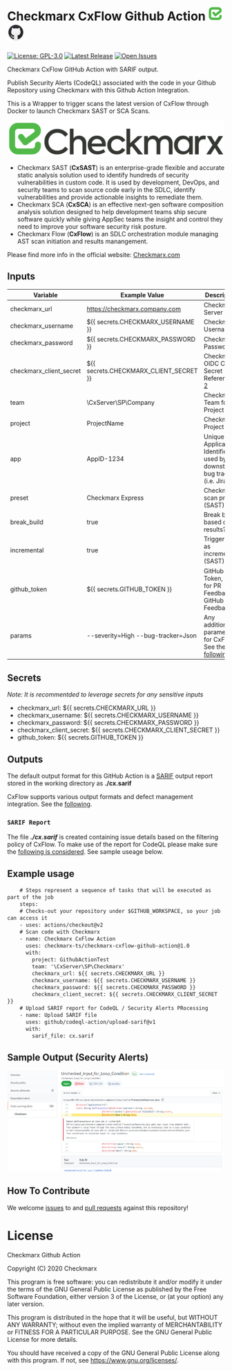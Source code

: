 # Checkmarx CxFlow Github Action ![Checkmarx](images/checkmarx.png) <img src="images/github.png" alt="Github" width="40" height="40">

[![License: GPL-3.0](https://img.shields.io/badge/License-GPL3.0-yellow.svg)](https://www.gnu.org/licenses)
[![Latest Release](https://img.shields.io/github/v/release/checkmarx-ts/checkmarx-cxflow-github-action)](https://github.com/checkmarx-ts/checkmarx-github-action/releases)
[![Open Issues](https://img.shields.io/github/issues-raw/checkmarx-ts/checkmarx-cxflow-github-action)](https://github.com/checkmarx-ts/checkmarx-github-action/issues)

Checkmarx CxFlow GitHub Action with SARIF output.  

Publish Security Alerts (CodeQL) associated with the code in your Github Repository using Checkmarx with this Github Action Integration. 

This is a Wrapper to trigger scans the latest version of CxFlow through Docker to launch Checkmarx SAST or SCA Scans.

![Checkmarx](images/checkmarx-big.png)

* Checkmarx SAST (**CxSAST**) is an enterprise-grade flexible and accurate static analysis solution used to identify hundreds of security vulnerabilities in custom code. It is used by development, DevOps, and security teams to scan source code early in the SDLC, identify vulnerabilities and provide actionable insights to remediate them. 
* Checkmarx SCA (**CxSCA**) is an effective next-gen software composition analysis solution designed to help development teams ship secure software quickly while giving AppSec teams the insight and control they need to improve your software security risk posture.
* Checkmarx Flow (**CxFlow**) is an SDLC orchestration module managing AST scan initiation and results manangement.

Please find more info in the official website: <a href="www.checkmarx.com">Checkmarx.com</a>

## Inputs

| Variable  | Example Value | Description | Type | Required | Default |
| ------------- | ------------- | ------------- |------------- | ------------- | ------------- |
| checkmarx_url | https://checkmarx.company.com | Checkmarx Server URL | String | Yes | N/A
| checkmarx_username | ${{ secrets.CHECKMARX_USERNAME }} | Checkmarx Username | String | Yes | N/A
| checkmarx_password | ${{ secrets.CHECKMARX_PASSWORD }} | Checkmarx Password | Secure String | Yes | N/A
| checkmarx_client_secret | ${{ secrets.CHECKMARX_CLIENT_SECRET }} | Checkmarx OIDC Client Secret  Reference [1](https://checkmarx.atlassian.net/wiki/spaces/KC/pages/1187774721/Using+the+CxSAST+REST+API+v8.6.0+and+up), [2](https://checkmarx.atlassian.net/wiki/spaces/KC/pages/1187774721/Using+the+CxSAST+REST+API+v8.6.0+and+up) | Secure String | Yes |
| team | \CxServer\SP\Company | Checkmarx Team for Project | String | No | \CxServer\SP\Company |
| project | ProjectName | Checkmarx Project | String | Yes | N/A |
| app | AppID-1234 | Unique Application Identifier used by downstream bug trackers (i.e. Jira) | String | No | SampleApp |
| preset | Checkmarx Express | Checkmarx scan preset (SAST) | String | No | Checkmarx Default |
| break_build | true | Break build based on results? | Boolean | No | false |
| incremental | true | Trigger scan as incremental? (SAST) | Boolean | No | true |
| github_token | ${{ secrets.GITHUB_TOKEN }} | GitHub API Token, used for PR Feedback or GitHub Issue Feedback | String | No | \CxServer\SP\Company |
| params | --severity=High --bug-tracker=Json | Any additional parameters for CxFlow.  See the [following](https://github.com/checkmarx-ltd/cx-flow) | String | No | |

## Secrets

_Note: It is recommentded to leverage secrets for any sensitive inputs_
* checkmarx_url: ${{ secrets.CHECKMARX_URL }}
* checkmarx_username: ${{ secrets.CHECKMARX_USERNAME }}
* checkmarx_password: ${{ secrets.CHECKMARX_PASSWORD }}
* checkmarx_client_secret: ${{ secrets.CHECKMARX_CLIENT_SECRET }}
* github_token: ${{ secrets.GITHUB_TOKEN }}


## Outputs

The default output format for this GitHub Action is a [SARIF](https://docs.github.com/en/github/finding-security-vulnerabilities-and-errors-in-your-code/sarif-support-for-code-scanning) output report stored in the working directory as **./cx.sarif**

CxFlow supports various output formats and defect management integration.  See the [following](https://github.com/checkmarx-ltd/cx-flow).  

### `SARIF Report`

The file **_./cx.sarif_** is created containing issue details based on the filtering policy of CxFlow.  To make use of the report for CodeQL please make sure the [following is considered](https://docs.github.com/en/github/finding-security-vulnerabilities-and-errors-in-your-code/uploading-a-sarif-file-to-github).  See sample useage below.

## Example usage

```
    # Steps represent a sequence of tasks that will be executed as part of the job
    steps:
    # Checks-out your repository under $GITHUB_WORKSPACE, so your job can access it
    - uses: actions/checkout@v2
    # Scan code with Checkmarx
    - name: Checkmarx CxFlow Action
      uses: checkmarx-ts/checkmarx-cxflow-github-action@1.0
      with:
        project: GithubActionTest
        team: '\CxServer\SP\Checkmarx'
        checkmarx_url: ${{ secrets.CHECKMARX_URL }}
        checkmarx_username: ${{ secrets.CHECKMARX_USERNAME }}
        checkmarx_password: ${{ secrets.CHECKMARX_PASSWORD }}
        checkmarx_client_secret: ${{ secrets.CHECKMARX_CLIENT_SECRET }}
    # Upload SARIF report for CodeQL / Security Alerts PRocessing
    - name: Upload SARIF file
      uses: github/codeql-action/upload-sarif@v1
      with:
        sarif_file: cx.sarif
```


## Sample Output (Security Alerts)

![Sample Alert](images/sample-sarif-alert.png)

## How To Contribute

We welcome [issues](https://github.com/checkmarx-ts/checkmarx-cxflow-github-action/issues) to and [pull requests](https://github.com/checkmarx-ts/checkmarx-cxflow-github-action/pulls) against this repository!

# License

Checkmarx Github Action

Copyright (C) 2020 Checkmarx

This program is free software: you can redistribute it and/or modify it under the terms of the GNU General Public License as published by the Free Software Foundation, either version 3 of the License, or (at your option) any later version.

This program is distributed in the hope that it will be useful, but WITHOUT ANY WARRANTY; without even the implied warranty of MERCHANTABILITY or FITNESS FOR A PARTICULAR PURPOSE. See the GNU General Public License for more details.

You should have received a copy of the GNU General Public License along with this program. If not, see https://www.gnu.org/licenses/.